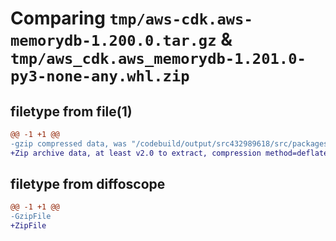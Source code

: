 # Comparing `tmp/aws-cdk.aws-memorydb-1.200.0.tar.gz` & `tmp/aws_cdk.aws_memorydb-1.201.0-py3-none-any.whl.zip`

## filetype from file(1)

```diff
@@ -1 +1 @@
-gzip compressed data, was "/codebuild/output/src432989618/src/packages/@aws-cdk/aws-memorydb/dist/python/aws-cdk.aws-memorydb-1.200.0.tar", last modified: Wed Apr 26 19:54:30 2023, max compression
+Zip archive data, at least v2.0 to extract, compression method=deflate
```

## filetype from diffoscope

```diff
@@ -1 +1 @@
-GzipFile
+ZipFile
```

